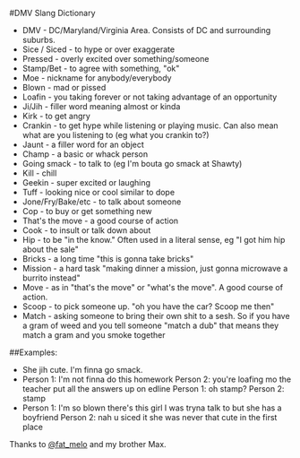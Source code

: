 #DMV Slang Dictionary
* DMV - DC/Maryland/Virginia Area. Consists of DC and surrounding suburbs.
* Sice / Siced - to hype or over exaggerate
* Pressed - overly excited over something/someone
* Stamp/Bet - to agree with something, "ok"
* Moe - nickname for anybody/everybody
* Blown - mad or pissed
* Loafin - you taking forever or not taking advantage of an opportunity
* Ji/Jih - filler word meaning almost or kinda
* Kirk - to get angry
* Crankin - to get hype while listening or playing music. Can also mean what are you listening to (eg what you crankin to?)
* Jaunt - a filler word for an object
* Champ - a basic or whack person
* Going smack - to talk to (eg I'm bouta go smack at Shawty)
* Kill - chill
* Geekin - super excited or laughing
* Tuff - looking nice or cool similar to dope
* Jone/Fry/Bake/etc - to talk about someone
* Cop - to buy or get something new
* That's the move - a good course of action
* Cook - to insult or talk down about
* Hip - to be "in the know." Often used in a literal sense, eg "I got him hip about the sale"
* Bricks - a long time "this is gonna take bricks"
* Mission - a hard task "making dinner a mission, just gonna microwave a burrito instead"
* Move - as in "that's the move" or "what's the move". A good course of action.
* Scoop - to pick someone up. "oh you have the car? Scoop me then"
* Match - asking someone to bring their own shit to a sesh. So if you have a gram of weed and you tell someone "match a dub" that means they match a gram and you smoke together

##Examples:
* She jih cute. I'm finna go smack.
* Person 1: I'm not finna do this homework
Person 2: you're loafing mo the teacher put all the answers up on edline
Person 1: oh stamp?
Person 2: stamp
* Person 1: I'm so blown there's this girl I was tryna talk to but she has a boyfriend
Person 2: nah u siced it she was never that cute in the first place

Thanks to [@fat\_melo](https://twitter.com/fat_melo/status/496795842486210563) and my brother Max.
